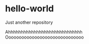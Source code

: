 # hello-world
Just another repository

Ahhhhhhhhhhhhhhhhhhhhhhhhhhhhh
Oooooooooooooooooooooooooooooo
